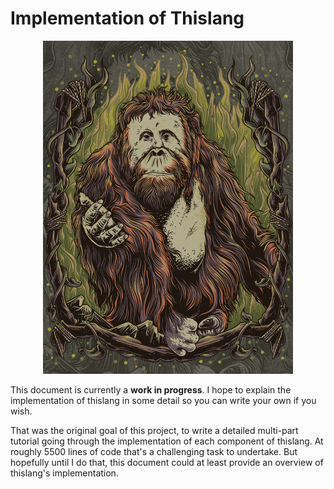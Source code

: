 # Implementation of Thislang

<p align="center">
  <img src="https://raw.githubusercontent.com/BlueBlazin/thislang/master/mascot.png" width="400" height="533" alt="orangutan mascot"/>
</p>

This document is currently a **work in progress**. I hope to explain the implementation of thislang in some detail so you can write your own if you wish.

That was the original goal of this project, to write a detailed multi-part tutorial going through the implementation of each component of thislang. At roughly 5500 lines of code that's a challenging task to undertake. But hopefully until I do that, this document could at least provide an overview of thislang's implementation.
